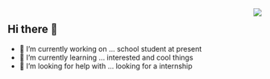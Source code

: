 <img align="right" src="https://github-readme-stats.vercel.app/api?username=tuchg&show_icons=true&icon_color=805AD5&text_color=718096&bg_color=ffffff&hide_title=true" />

## Hi there 👋
- 🔭 I’m currently working on ...   school student at present
- 🌱 I’m currently learning ...   interested and cool things
- 🤔 I’m looking for help with ...  looking for a internship
